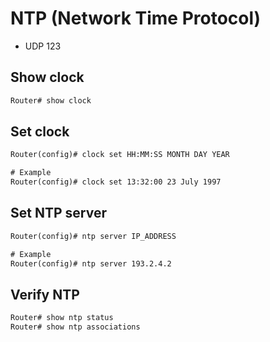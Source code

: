 # NTP (Network Time Protocol)

- UDP 123

## Show clock

```txt
Router# show clock
```

## Set clock

```txt
Router(config)# clock set HH:MM:SS MONTH DAY YEAR

# Example
Router(config)# clock set 13:32:00 23 July 1997
```

## Set NTP server

```txt
Router(config)# ntp server IP_ADDRESS

# Example
Router(config)# ntp server 193.2.4.2
```

## Verify NTP

```txt
Router# show ntp status
Router# show ntp associations
```
